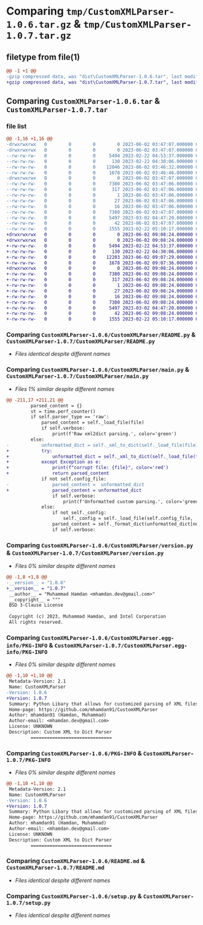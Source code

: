 # Comparing `tmp/CustomXMLParser-1.0.6.tar.gz` & `tmp/CustomXMLParser-1.0.7.tar.gz`

## filetype from file(1)

```diff
@@ -1 +1 @@
-gzip compressed data, was "dist\CustomXMLParser-1.0.6.tar", last modified: Fri Jun  2 03:47:07 2023, max compression
+gzip compressed data, was "dist\CustomXMLParser-1.0.7.tar", last modified: Fri Jun  2 09:08:24 2023, max compression
```

## Comparing `CustomXMLParser-1.0.6.tar` & `CustomXMLParser-1.0.7.tar`

### file list

```diff
@@ -1,16 +1,16 @@
-drwxrwxrwx   0        0        0        0 2023-06-02 03:47:07.000000 CustomXMLParser-1.0.6/
-drwxrwxrwx   0        0        0        0 2023-06-02 03:47:07.000000 CustomXMLParser-1.0.6/CustomXMLParser/
--rw-rw-rw-   0        0        0     5494 2023-02-22 04:53:37.000000 CustomXMLParser-1.0.6/CustomXMLParser/README.py
--rw-rw-rw-   0        0        0      130 2023-02-22 04:30:06.000000 CustomXMLParser-1.0.6/CustomXMLParser/__init__.py
--rw-rw-rw-   0        0        0    12046 2023-06-02 03:46:32.000000 CustomXMLParser-1.0.6/CustomXMLParser/main.py
--rw-rw-rw-   0        0        0     1678 2023-06-02 03:46:46.000000 CustomXMLParser-1.0.6/CustomXMLParser/version.py
-drwxrwxrwx   0        0        0        0 2023-06-02 03:47:07.000000 CustomXMLParser-1.0.6/CustomXMLParser.egg-info/
--rw-rw-rw-   0        0        0     7380 2023-06-02 03:47:06.000000 CustomXMLParser-1.0.6/CustomXMLParser.egg-info/PKG-INFO
--rw-rw-rw-   0        0        0      317 2023-06-02 03:47:06.000000 CustomXMLParser-1.0.6/CustomXMLParser.egg-info/SOURCES.txt
--rw-rw-rw-   0        0        0        1 2023-06-02 03:47:06.000000 CustomXMLParser-1.0.6/CustomXMLParser.egg-info/dependency_links.txt
--rw-rw-rw-   0        0        0       27 2023-06-02 03:47:06.000000 CustomXMLParser-1.0.6/CustomXMLParser.egg-info/requires.txt
--rw-rw-rw-   0        0        0       16 2023-06-02 03:47:06.000000 CustomXMLParser-1.0.6/CustomXMLParser.egg-info/top_level.txt
--rw-rw-rw-   0        0        0     7380 2023-06-02 03:47:07.000000 CustomXMLParser-1.0.6/PKG-INFO
--rw-rw-rw-   0        0        0     5497 2023-03-02 04:47:20.000000 CustomXMLParser-1.0.6/README.md
--rw-rw-rw-   0        0        0       42 2023-06-02 03:47:07.000000 CustomXMLParser-1.0.6/setup.cfg
--rw-rw-rw-   0        0        0     1555 2023-02-22 05:10:17.000000 CustomXMLParser-1.0.6/setup.py
+drwxrwxrwx   0        0        0        0 2023-06-02 09:08:24.000000 CustomXMLParser-1.0.7/
+drwxrwxrwx   0        0        0        0 2023-06-02 09:08:24.000000 CustomXMLParser-1.0.7/CustomXMLParser/
+-rw-rw-rw-   0        0        0     5494 2023-02-22 04:53:37.000000 CustomXMLParser-1.0.7/CustomXMLParser/README.py
+-rw-rw-rw-   0        0        0      130 2023-02-22 04:30:06.000000 CustomXMLParser-1.0.7/CustomXMLParser/__init__.py
+-rw-rw-rw-   0        0        0    12203 2023-06-02 09:07:29.000000 CustomXMLParser-1.0.7/CustomXMLParser/main.py
+-rw-rw-rw-   0        0        0     1678 2023-06-02 09:07:36.000000 CustomXMLParser-1.0.7/CustomXMLParser/version.py
+drwxrwxrwx   0        0        0        0 2023-06-02 09:08:24.000000 CustomXMLParser-1.0.7/CustomXMLParser.egg-info/
+-rw-rw-rw-   0        0        0     7380 2023-06-02 09:08:24.000000 CustomXMLParser-1.0.7/CustomXMLParser.egg-info/PKG-INFO
+-rw-rw-rw-   0        0        0      317 2023-06-02 09:08:24.000000 CustomXMLParser-1.0.7/CustomXMLParser.egg-info/SOURCES.txt
+-rw-rw-rw-   0        0        0        1 2023-06-02 09:08:24.000000 CustomXMLParser-1.0.7/CustomXMLParser.egg-info/dependency_links.txt
+-rw-rw-rw-   0        0        0       27 2023-06-02 09:08:24.000000 CustomXMLParser-1.0.7/CustomXMLParser.egg-info/requires.txt
+-rw-rw-rw-   0        0        0       16 2023-06-02 09:08:24.000000 CustomXMLParser-1.0.7/CustomXMLParser.egg-info/top_level.txt
+-rw-rw-rw-   0        0        0     7380 2023-06-02 09:08:24.000000 CustomXMLParser-1.0.7/PKG-INFO
+-rw-rw-rw-   0        0        0     5497 2023-03-02 04:47:20.000000 CustomXMLParser-1.0.7/README.md
+-rw-rw-rw-   0        0        0       42 2023-06-02 09:08:24.000000 CustomXMLParser-1.0.7/setup.cfg
+-rw-rw-rw-   0        0        0     1555 2023-02-22 05:10:17.000000 CustomXMLParser-1.0.7/setup.py
```

### Comparing `CustomXMLParser-1.0.6/CustomXMLParser/README.py` & `CustomXMLParser-1.0.7/CustomXMLParser/README.py`

 * *Files identical despite different names*

### Comparing `CustomXMLParser-1.0.6/CustomXMLParser/main.py` & `CustomXMLParser-1.0.7/CustomXMLParser/main.py`

 * *Files 1% similar despite different names*

```diff
@@ -211,17 +211,21 @@
         parsed_content = {}
         st = time.perf_counter()
         if self.parser_type == 'raw':
             parsed_content = self._load_file(file)
             if self.verbose:
                 print(f'Raw xml2dict parsing.', color='green')
         else:
-            unformatted_dict = self._xml_to_dict(self._load_file(file), {})
+            try:
+                unformatted_dict = self._xml_to_dict(self._load_file(file), {})
+            except Exception as e:
+                print(f"corrupt file: {file}", color='red')
+                return parsed_content
             if not self.config_file:
-                parsed_content =  unformatted_dict
+                parsed_content = unformatted_dict
                 if self.verbose:
                     print(f'Unformatted custom parsing.', color='green')
             else:
                 if not self._config:
                     self._config = self._load_file(self.config_file, 'utf-8', 'json')
                 parsed_content = self._format_dict(unformatted_dict[next(iter(unformatted_dict))])
                 if self.verbose:
```

### Comparing `CustomXMLParser-1.0.6/CustomXMLParser/version.py` & `CustomXMLParser-1.0.7/CustomXMLParser/version.py`

 * *Files 0% similar despite different names*

```diff
@@ -1,8 +1,8 @@
-__version__ = "1.0.6"
+__version__ = "1.0.7"
 __author__ = "Muhammad Hamdan <mhamdan.dev@gmail.com>"
 __copyright__ = """
 BSD 3-Clause License
 
 Copyright (c) 2023, Muhammad Hamdan, and Intel Corporation
 All rights reserved.
```

### Comparing `CustomXMLParser-1.0.6/CustomXMLParser.egg-info/PKG-INFO` & `CustomXMLParser-1.0.7/CustomXMLParser.egg-info/PKG-INFO`

 * *Files 0% similar despite different names*

```diff
@@ -1,10 +1,10 @@
 Metadata-Version: 2.1
 Name: CustomXMLParser
-Version: 1.0.6
+Version: 1.0.7
 Summary: Python Libary that allows for customized parsing of XML files using a set of configurations. Output is a dictonary. This library builds on the xml2dict library.
 Home-page: https://github.com/mhamdan91/CustomXMLParser
 Author: mhamdan91 (Hamdan, Muhammad)
 Author-email: <mhamdan.dev@gmail.com>
 License: UNKNOWN
 Description: Custom XML to Dict Parser
         ==============================
```

### Comparing `CustomXMLParser-1.0.6/PKG-INFO` & `CustomXMLParser-1.0.7/PKG-INFO`

 * *Files 0% similar despite different names*

```diff
@@ -1,10 +1,10 @@
 Metadata-Version: 2.1
 Name: CustomXMLParser
-Version: 1.0.6
+Version: 1.0.7
 Summary: Python Libary that allows for customized parsing of XML files using a set of configurations. Output is a dictonary. This library builds on the xml2dict library.
 Home-page: https://github.com/mhamdan91/CustomXMLParser
 Author: mhamdan91 (Hamdan, Muhammad)
 Author-email: <mhamdan.dev@gmail.com>
 License: UNKNOWN
 Description: Custom XML to Dict Parser
         ==============================
```

### Comparing `CustomXMLParser-1.0.6/README.md` & `CustomXMLParser-1.0.7/README.md`

 * *Files identical despite different names*

### Comparing `CustomXMLParser-1.0.6/setup.py` & `CustomXMLParser-1.0.7/setup.py`

 * *Files identical despite different names*


